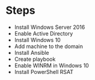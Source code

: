 # Steps
- Install Windows Server 2016
- Enable Active Directory
- Install Windows 10
- Add machine to the domain
- Install Ansible
- Create playbook
- Enable WINRM in Windows 10
- Install PowerShell RSAT